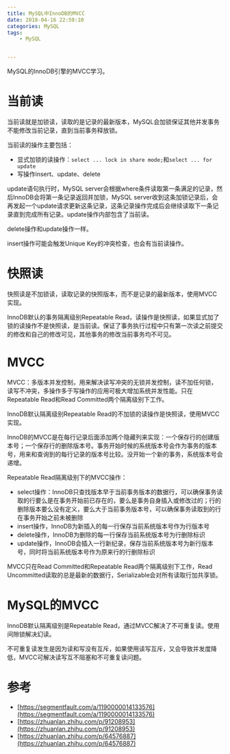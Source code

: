 ```yaml
---
title: MySQL中InnoDB的MVCC
date: 2018-04-16 22:59:10
categories: MySQL
tags: 
	- MySQL


---
```


MySQL的InnoDB引擎的MVCC学习。

<!--more-->

# 当前读

当前读就是加锁读，读取的是记录的最新版本，MySQL会加锁保证其他并发事务不能修改当前记录，直到当前事务释放锁。

当前读的操作主要包括：

- 显式加锁的读操作：`select ... lock in share mode;`和`select ... for update`
- 写操作insert、update、delete

update语句执行时，MySQL server会根据where条件读取第一条满足的记录，然后InnoDB会将第一条记录返回并加锁，MySQL server收到这条加锁记录后，会再发起一个update请求更新这条记录，这条记录操作完成后会继续读取下一条记录直到完成所有记录。update操作内部包含了当前读。

delete操作和update操作一样。

insert操作可能会触发Unique Key的冲突检查，也会有当前读操作。

# 快照读

快照读是不加锁读，读取记录的快照版本，而不是记录的最新版本，使用MVCC实现。

InnoDB默认的事务隔离级别Repeatable Read，读操作是快照读，如果显式加了锁的读操作不是快照读，是当前读。保证了事务执行过程中只有第一次读之前提交的修改和自己的修改可见，其他事务的修改当前事务均不可见。

# MVCC

MVCC：多版本并发控制，用来解决读写冲突的无锁并发控制，读不加任何锁，读写不冲突，多操作多于写操作的应用可极大增加系统并发性能。只在Repeatable Read和Read Committed两个隔离级别下工作。

InnoDB默认隔离级别Repeatable Read的不加锁的读操作是快照读，使用MVCC实现。

InnoDB的MVCC是在每行记录后面添加两个隐藏列来实现：一个保存行的创建版本号；一个保存行的删除版本号。事务开始时候的系统版本号会作为事务的版本号，用来和查询到的每行记录的版本号比较。没开始一个新的事务，系统版本号会递增。

Repeatable Read隔离级别下的MVCC操作：

- select操作：InnoDB只查找版本早于当前事务版本的数据行，可以确保事务读取的行要么是在事务开始前已存在的，要么是事务自身插入或修改过的；行的删除版本要么没有定义，要么大于当前事务版本号，可以确保事务读取到的行在事务开始之前未被删除
- insert操作，InnoDB为新插入的每一行保存当前系统版本号作为行版本号
- delete操作，InnoDB为删除的每一行保存当前系统版本号为行删除标识
- update操作，InnoDB会插入一行新纪录，保存当前系统版本号为新行版本号，同时将当前系统版本号作为原来行的行删除标识

MVCC只在Read Committed和Repeatable Read两个隔离级别下工作，Read Uncommitted读取的总是最新的数据行，Serializable会对所有读取行加共享锁。

# MySQL的MVCC

InnoDB默认隔离级别是Repeatable Read，通过MVCC解决了不可重复读。使用间隙锁解决幻读。

不可重复读发生是因为读和写没有互斥，如果使用读写互斥，又会导致并发度降低，MVCC可解决读写互不阻塞和不可重复读问题。



# 参考

- [https://segmentfault.com/a/1190000014133576](https://segmentfault.com/a/1190000014133576)
- [https://zhuanlan.zhihu.com/p/91208953](https://zhuanlan.zhihu.com/p/91208953)
- [https://zhuanlan.zhihu.com/p/64576887](https://zhuanlan.zhihu.com/p/64576887)